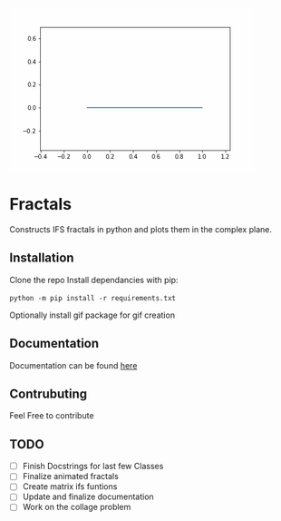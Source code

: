 ![Heighway Dragon Gif](GIFs/HeighwayDragon_17.gif)
# Fractals

Constructs IFS fractals in python and plots them in the complex plane.

## Installation
Clone the repo
Install dependancies with pip:

```python -m pip install -r requirements.txt```

Optionally install gif package for gif creation  

## Documentation
Documentation can be found [here](https://tilaloz.github.io/fractals/)

## Contrubuting

Feel Free to contribute

## TODO
- [ ] Finish Docstrings for last few Classes
- [ ] Finalize animated fractals
- [ ] Create matrix ifs funtions
- [ ] Update and finalize documentation
- [ ] Work on the collage problem
